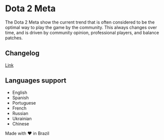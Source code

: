# Dota 2 Meta

The Dota 2 Meta show the current trend that is often considered to be the optimal way to play the game by the community. 
This always changes over time, and is driven by community opinion, professional players, and balance patches.

## Changelog

[Link](CHANGELOG.md)

## Languages support
- English
- Spanish
- Portuguese
- French
- Russian
- Ukrainian
- Chinese

Made with ❤ in Brazil
